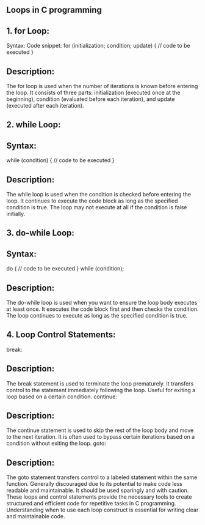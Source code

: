 ## Loops in C programming

## 1. for Loop:
Syntax:
Code snippet:
for (initialization; condition; update) {
    // code to be executed
}
## Description:

The for loop is used when the number of iterations is known before entering the loop.
It consists of three parts: initialization (executed once at the beginning), condition (evaluated before each iteration), and update (executed after each iteration).
## 2. while Loop:
## Syntax:

while (condition) {
    // code to be executed
}
## Description:

The while loop is used when the condition is checked before entering the loop.
It continues to execute the code block as long as the specified condition is true.
The loop may not execute at all if the condition is false initially.
## 3. do-while Loop:
## Syntax:
do {
    // code to be executed
} while (condition);
## Description:

The do-while loop is used when you want to ensure the loop body executes at least once.
It executes the code block first and then checks the condition.
The loop continues to execute as long as the specified condition is true.
## 4. Loop Control Statements:
break:

## Description:

The break statement is used to terminate the loop prematurely.
It transfers control to the statement immediately following the loop.
Useful for exiting a loop based on a certain condition.
continue:

## Description:

The continue statement is used to skip the rest of the loop body and move to the next iteration.
It is often used to bypass certain iterations based on a condition without exiting the loop.
goto:

## Description:

The goto statement transfers control to a labeled statement within the same function.
Generally discouraged due to its potential to make code less readable and maintainable.
It should be used sparingly and with caution.
These loops and control statements provide the necessary tools to create structured and efficient code for repetitive tasks in C programming. Understanding when to use each loop construct is essential for writing clear and maintainable code.
